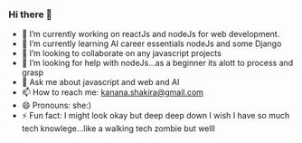 ### Hi there 👋



- 🔭 I’m currently working on reactJs and nodeJs for web development.
- 🌱 I’m currently learning AI career essentials nodeJs and some Django
- 👯 I’m looking to collaborate on any javascript projects
- 🤔 I’m looking for help with nodeJs...as a beginner its alott to process and grasp
- 💬 Ask me about javascript and web and AI
- 📫 How to reach me: kanana.shakira@gmail.com
- 😄 Pronouns: she:)
- ⚡ Fun fact: I might look okay but deep deep down I wish I have so much tech knowlege...like a walking tech zombie but welll 
  

